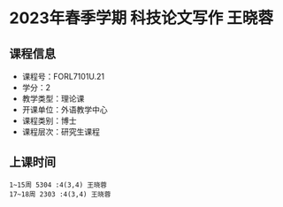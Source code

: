 # 2023年春季学期 科技论文写作 王晓蓉






## 课程信息

- 课程号：FORL7101U.21
- 学分：2
- 教学类型：理论课
- 开课单位：外语教学中心
- 课程类别：博士
- 课程层次：研究生课程

## 上课时间

```
1~15周 5304 :4(3,4) 王晓蓉
17~18周 2303 :4(3,4) 王晓蓉
```

